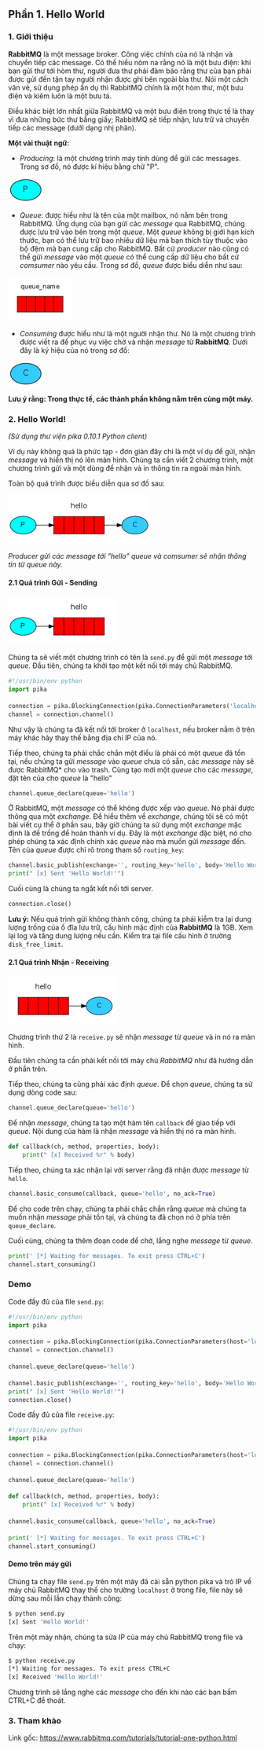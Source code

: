 ## Phần 1. Hello World

### 1. Giới thiệu

**RabbitMQ** là một message broker. Công việc chính của nó là nhận và chuyển tiếp các message. Có thể hiểu nôm na rằng nó là một bưu điện: khi bạn gửi thư tới hòm thư, người đưa thư phải đảm bảo rằng thư của bạn phải được gửi đến tận tay người nhận được ghi bên ngoài bìa thư. Nói một cách văn vẻ, sử dụng phép ẩn dụ thì RabbitMQ chính là một hòm thư, một bưu điện và kiêm luôn là một bưu tá.

Điều khác biệt lớn nhất giữa RabbitMQ và một bưu điện trong thực tế là thay vì đưa những bức thư bằng giấy; RabbitMQ sẽ tiếp nhận, lưu trữ và chuyển tiếp các message (dưới dạng nhị phân).

**Một vài thuật ngữ:**

- *Producing*: là một chương trình máy tính dùng để gửi các messages. Trong sơ đồ, nó được kí hiệu bằng chữ "P".

<img src="/images/1-producer.png" />

- *Queue*: được hiểu như là tên của một mailbox, nó nằm bên trong RabbitMQ. Ứng dụng của bạn gửi các *message* qua RabbitMQ, chúng được lưu trữ vào bên trong một *queue*. Một *queue* không bị giới hạn kích thước, bạn có thể lưu trữ bao nhiêu dữ liệu mà bạn thích tùy thuộc vào bộ đệm mà bạn cung cấp cho RabbitMQ. Bất cứ *producer* nào cũng có thể gửi *message* vào một *queue* có thể cung cấp dữ liệu cho bất cứ *comsumer* nào yêu cầu. Trong sơ đồ, *queue* được biểu diễn như sau:

<img src="/images/1-queue.png" />

- *Consuming* được hiểu như là một người nhận thư. Nó là một chương trình được viết ra để phục vụ việc chờ và nhận *message* từ **RabbitMQ**. Dưới đây là ký hiệu của nó trong sơ đồ:

<img src="/images/1-consumer.png" />

**Lưu ý rằng: Trong thực tế, các thành phần không nằm trên cùng một máy.**

### 2. Hello World!

*(Sử dụng thư viện pika 0.10.1 Python client)*

Ví dụ này không quá là phức tạp - đơn giản đây chỉ là một ví dụ để gửi, nhận *message* và hiển thị nó lên màn hình.  Chúng ta cần viết 2 chương trình, một chương trình gửi và một dùng để nhận và in thông tin ra ngoài màn hình.

Toàn bộ quá trình được biểu diễn qua sơ đồ sau:

<img src="/images/1-python-one-overall.png" />

*Producer gửi các message tới "hello" queue và comsumer sẽ nhận thông tin từ queue này.*

#### 2.1 Quá trình Gửi - Sending

<img src="/images/1-sending.png" />

Chúng ta sẽ viết một chương trình có tên là `send.py` để gửi một *message* tới *queue*. Đầu tiên, chúng ta khởi tạo một kết nối tới máy chủ RabbitMQ.

```python
#!/usr/bin/env python
import pika

connection = pika.BlockingConnection(pika.ConnectionParameters('localhost'))
channel = connection.channel()
```

Như vậy là chúng ta đã kết nối tới broker ở `localhost`, nếu broker nằm ở trên máy khác hãy thay thế bằng địa chỉ IP của nó.

Tiếp theo, chúng ta phải chắc chắn một điều là phải có một *queue* đã tồn tại, nếu chúng ta gửi *message* vào *queue* chưa có sẵn, các *message* này sẽ được RabbitMQ* cho vào trash. Cùng tạo mới một *queue* cho các *message*, đặt tên của cho *queue* là "hello"

```python
channel.queue_declare(queue='hello')
```

Ở RabbitMQ, một *message* có thể không được xếp vào *queue*. Nó phải được thông qua một *exchange*. Để hiểu thêm về *exchange*, chúng tôi sẽ có một bài viết cụ thể ở phần sau, bây giờ chúng ta sử dụng một *exchange* mặc định là để trống để hoàn thành ví dụ. Đây là một *exchange* đặc biệt, nó cho phép chúng ta xác định chính xác *queue* nào mà muốn gửi *message* đến. Tên của *queue* được chỉ rõ trong tham số `routing_key`:

```python
channel.basic_publish(exchange='', routing_key='hello', body='Hello World!')
print(" [x] Sent 'Hello World!'")
```

Cuối cùng là chúng ta ngắt kết nối tới server.

```python
connection.close()
```

**Lưu ý:** Nếu quá trình gửi không thành công, chúng ta phải kiểm tra lại dung lượng trống của ổ đĩa lưu trữ, cấu hình mặc định của **RabbitMQ** là 1GB. Xem lại log và tăng dung lượng nếu cần. Kiểm tra tại file cấu hình ở trường `disk_free_limit`.

#### 2.1 Quá trình Nhận - Receiving

![Quá trình Nhận - Receiving](/images/1-receiving.png)

Chương trình thứ 2 là `receive.py` sẽ nhận *message* từ *queue* và in nó ra màn hình.

Đầu tiên chúng ta cần phải kết nối tới máy chủ *RabbitMQ* như đã hướng dẫn ở phần trên. 

Tiếp theo, chúng ta cũng phải xác định *queue*. Để chọn *queue*, chúng ta sử dụng dòng code sau:

```python
channel.queue_declare(queue='hello')
```

Để nhận *message*, chúng ta tạo một hàm tên `callback` để giao tiếp với *queue*. Nội dung của hàm là nhận *message* và hiển thị nó ra màn hình.

```python
def callback(ch, method, properties, body):
    print(" [x] Received %r" % body)
```

Tiếp theo, chúng ta xác nhận lại với server rằng đã nhận được *message* từ `hello`. 

```python
channel.basic_consume(callback, queue='hello', no_ack=True)
```

Để cho code trên chạy, chúng ta phải chắc chắn rằng *queue* mà chúng ta muốn nhận *message* phải tồn tại, và chúng ta đã chọn nó ở phía trên `queue_declare`.

Cuối cùng, chúng ta thêm đoạn code để chờ, lắng nghe *message* từ *queue*.

```python
print(' [*] Waiting for messages. To exit press CTRL+C')
channel.start_consuming()
```

### Demo

Code đầy đủ của file `send.py`:

```python
#!/usr/bin/env python
import pika

connection = pika.BlockingConnection(pika.ConnectionParameters(host='localhost'))
channel = connection.channel()

channel.queue_declare(queue='hello')

channel.basic_publish(exchange='', routing_key='hello', body='Hello World!')
print(" [x] Sent 'Hello World!'")
connection.close()
```

Code đầy đủ của file `receive.py`:

```python
#!/usr/bin/env python
import pika

connection = pika.BlockingConnection(pika.ConnectionParameters(host='localhost'))
channel = connection.channel()

channel.queue_declare(queue='hello')

def callback(ch, method, properties, body):
    print(" [x] Received %r" % body)

channel.basic_consume(callback, queue='hello', no_ack=True)

print(' [*] Waiting for messages. To exit press CTRL+C')
channel.start_consuming()
```

#### Demo trên máy gửi

Chúng ta chạy file `send.py` trên một máy đã cài sẵn python pika và trỏ IP về máy chủ RabbitMQ thay thế cho trường `localhost` ở trong file, file này sẽ dừng sau mỗi lần chạy thành công:

```bash
$ python send.py
[x] Sent 'Hello World!'
```

Trên một máy nhận, chúng ta sửa IP của máy chủ RabbitMQ trong file và chạy:

```bash
$ python receive.py
[*] Waiting for messages. To exit press CTRL+C
[x] Received 'Hello World!'
```

Chương trình sẽ lắng nghe các *message* cho đến khi nào các bạn bấm CTRL+C để thoát.

### 3. Tham khảo

Link gốc: https://www.rabbitmq.com/tutorials/tutorial-one-python.html